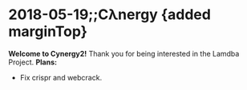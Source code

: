 2018-05-19;;Cλnergy {added marginTop}
=====================

**Welcome to Cynergy2!**
Thank you for being interested in the Lamdba Project.
**Plans:**
* Fix crispr and webcrack.